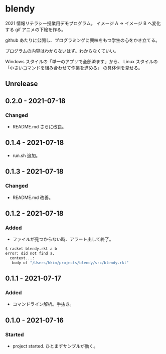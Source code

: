 # blendy
2021 情報リテラシー授業用デモプログラム。
イメージ A -> イメージ B へ変化する gif アニメの下絵を作る。

github あたりに公開し、プログラミングに興味をもつ学生の心をかき立てる。

プログラムの内容はわからないはず。わからなくていい。

Windows スタイルの「単一のアプリで全部済ます」から、
Linux スタイルの「小さいコマンドを組み合わせて作業を進める」
の具体例を見せる。

## Unrelease

## 0.2.0 - 2021-07-18
### Changed
- README.md さらに改良。

## 0.1.4 - 2021-07-18
- run.sh 追加。

## 0.1.3 - 2021-07-18
### Changed
- README.md 改善。

## 0.1.2 - 2021-07-18
### Added
- ファイルが見つからない時、アラート出して終了。

```sh
$ racket blendy.rkt a b
error: did not find a.
  context...:
   body of "/Users/hkim/projects/blendy/src/blendy.rkt"
```

## 0.1.1 - 2021-07-17
### Added
- コマンドライン解析。手抜き。

## 0.1.0 - 2021-07-16
### Started
- project started. ひとまずサンプルが動く。
